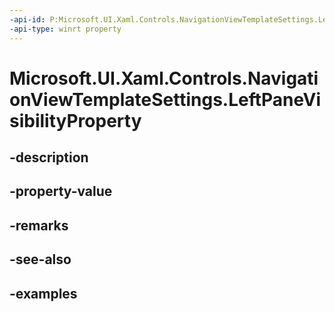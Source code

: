 ```yaml
---
-api-id: P:Microsoft.UI.Xaml.Controls.NavigationViewTemplateSettings.LeftPaneVisibilityProperty
-api-type: winrt property
---
```


<!-- Property syntax.
public DependencyProperty LeftPaneVisibilityProperty { get; }
-->

# Microsoft.UI.Xaml.Controls.NavigationViewTemplateSettings.LeftPaneVisibilityProperty

## -description

## -property-value

## -remarks

## -see-also

## -examples

